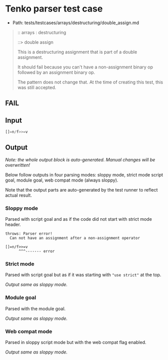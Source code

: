 # Tenko parser test case

- Path: tests/testcases/arrays/destructuring/double_assign.md

> :: arrays : destructuring
>
> ::> double assign
>
> This is a destructuring assignment that is part of a double assignment.
>
> It should fail because you can't have a non-assignment binary op followed by an assignment binary op.
>
> The pattern does not change that. At the time of creating this test, this was still accepted.

## FAIL

## Input

`````js
[]=n/f>>=v
`````

## Output

_Note: the whole output block is auto-generated. Manual changes will be overwritten!_

Below follow outputs in four parsing modes: sloppy mode, strict mode script goal, module goal, web compat mode (always sloppy).

Note that the output parts are auto-generated by the test runner to reflect actual result.

### Sloppy mode

Parsed with script goal and as if the code did not start with strict mode header.

`````
throws: Parser error!
  Can not have an assignment after a non-assignment operator

[]=n/f>>=v
      ^^^------- error
`````

### Strict mode

Parsed with script goal but as if it was starting with `"use strict"` at the top.

_Output same as sloppy mode._

### Module goal

Parsed with the module goal.

_Output same as sloppy mode._

### Web compat mode

Parsed in sloppy script mode but with the web compat flag enabled.

_Output same as sloppy mode._
